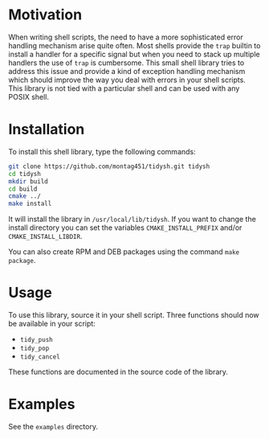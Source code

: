 Motivation
==========

When writing shell scripts, the need to have a more sophisticated
error handling mechanism arise quite often. Most shells provide the
`trap` builtin to install a handler for a specific signal but when you
need to stack up multiple handlers the use of `trap` is
cumbersome. This small shell library tries to address this issue and
provide a kind of exception handling mechanism which should improve
the way you deal with errors in your shell scripts. This library is
not tied with a particular shell and can be used with any POSIX shell.

Installation
============

To install this shell library, type the following commands:

```sh
git clone https://github.com/montag451/tidysh.git tidysh
cd tidysh
mkdir build
cd build
cmake ../
make install
```

It will install the library in `/usr/local/lib/tidysh`. If you want to
change the install directory you can set the variables
`CMAKE_INSTALL_PREFIX` and/or `CMAKE_INSTALL_LIBDIR`.

You can also create RPM and DEB packages using the command `make package`.

Usage
=====

To use this library, source it in your shell script. Three functions
should now be available in your script:

  * `tidy_push`
  * `tidy_pop`
  * `tidy_cancel`

These functions are documented in the source code of the library.

Examples
========

See the `examples` directory.

